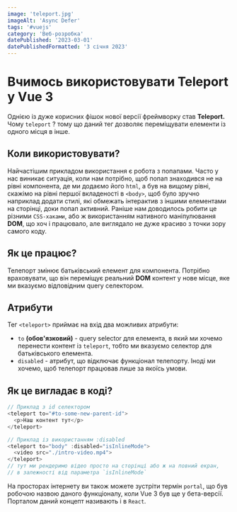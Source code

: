 ```yaml
---
image: 'teleport.jpg'
imageAlt: 'Async Defer'
tags: '#vuejs'
category: 'Веб-розробка'
datePublished: '2023-03-01'
datePublishedFormatted: '3 січня 2023'
---
```


# Вчимось використовувати Teleport у Vue 3 

Однією із дуже корисних фішок нової версії фреймворку став **Teleport.** Чому `teleport` ? тому що даний
тег дозволяє переміщувати елементи із одного місця в інше.

## Коли використовувати?
Найчастішим прикладом використання є робота з попапами. Часто у нас виникає ситуація, коли нам потрібно, щоб попап знаходився не на рівні компонента, де ми
додаємо його `html`, а був на вищому рівні, скажімо на рівні першої вкладеності в `<body>`,
щоб було зручно наприклад додати стилі, які обмежать інтерактив з іншими елементами на сторінці, доки попап активний. Раніше нам 
доводилось робити це різними `CSS-хаками`, або ж використанням нативного маніпулювання **DOM**, що хоч і працювало, але виглядало не дуже красиво з точки зору самого коду.

## Як це працює?
Телепорт змінює батьківський елемент для компонента. Потрібно враховувати, що він переміщує реальний **DOM**
контент у нове місце, яке ми вказуємо відповідним query селектором.

## Атрибути

Тег `<teleport>` приймає на вхід два можливих атрибути:
- `to` **(обов'язковий)** - query selector для елемента, в який ми хочемо перенести контент із `teleport`, тобто ми вказуємо селектор для батьківського елемента.
- `disabled` - атрибут, що відключає функціонал телепорту. Іноді ми хочемо, щоб телепорт працював лише за якоїсь умови.

## Як це вигладає в коді?
```js
// Приклад з id селектором
<teleport to="#to-some-new-parent-id">
  <p>Наш контент тут</p>
</teleport> 

// Приклад із використанням :disabled
<teleport to="body" :disabled="isInlineMode">
  <video src="./intro-video.mp4">
</teleport>
// тут ми рендеримо відео просто на сторінці або ж на повний екран,
// в залежності від параметра `isInlineMode`
```

На просторах інтернету ви також можете зустріти термін `portal`, що був робочою назвою даного функціоналу, коли Vue 3 був ще у бета-версії. Порталом даний концепт називають і в `React`.  


